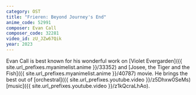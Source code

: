 ```yaml
---
category: OST
title: "Frieren: Beyond Journey's End"
anime_code: 52991
composer: Evan Call
composer_code: 32281
video_id: zU_JZw67Qik
year: 2023
---
```

Evan Call is best known for his wonderful work on [Violet Evergarden]({{ site.url_prefixes.myanimelist.anime }}/33352) and [Josee, the Tiger and the Fish]({{ site.url_prefixes.myanimelist.anime }}/40787) movie. He brings the best out of [orchestral]({{ site.url_prefixes.youtube.video }}/z5Dhxw0SeMs) [music]({{ site.url_prefixes.youtube.video }}/z1kQcraLhAo).